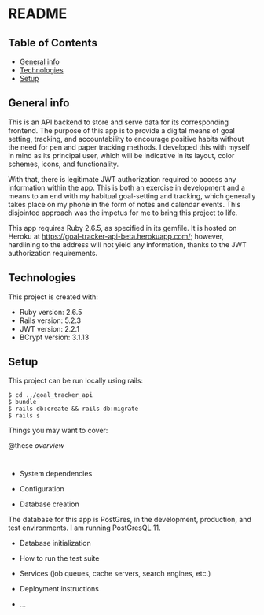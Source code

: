 # README

## Table of Contents

- [General info](#general-info)
- [Technologies](#technologies)
- [Setup](#setup)

## General info

This is an API backend to store and serve data for its corresponding frontend.
The purpose of this app is to provide a digital means of goal setting, tracking,
and accountability to encourage positive habits without the need for pen and
paper tracking methods. I developed this with myself in mind as its principal
user, which will be indicative in its layout, color schemes, icons, and
functionality.

With that, there is legitimate JWT authorization required to access any
information within the app. This is both an exercise in development and a means
to an end with my habitual goal-setting and tracking, which generally takes
place on my phone in the form of notes and calendar events. This disjointed
approach was the impetus for me to bring this project to life.

This app requires Ruby 2.6.5, as specified in its gemfile. It is hosted on
Heroku at https://goal-tracker-api-beta.herokuapp.com/; however, hardlining
to the address will not yield any information, thanks to the JWT authorization
requirements.

## Technologies

This project is created with:

- Ruby version: 2.6.5
- Rails version: 5.2.3
- JWT version: 2.2.1
- BCrypt version: 3.1.13

## Setup

This project can be run locally using rails:

```
$ cd ../goal_tracker_api
$ bundle
$ rails db:create && rails db:migrate
$ rails s

```

Things you may want to cover:

@these _overview_

#

##

- System dependencies

- Configuration

- Database creation

The database for this app is PostGres, in the development, production, and test
environments. I am running PostGresQL 11.

- Database initialization

- How to run the test suite

- Services (job queues, cache servers, search engines, etc.)

- Deployment instructions

- ...
